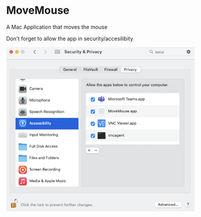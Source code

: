 # MoveMouse
A Mac Application that moves the mouse

Don't forget to allow the app in security/accesilibity 

![Alt text](images/security.png?raw=true "Title")
